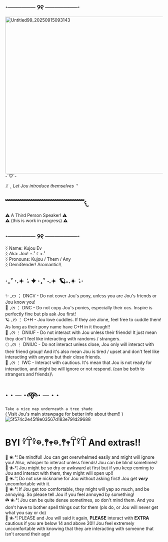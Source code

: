 ## ·────── ୨୧ ───────·
<img width="1500" height="500" alt="Untitled99_20250915093143" src="https://github.com/user-attachments/assets/a005202f-ee65-4366-af3b-38cae43025c8" />
-`♡´-

_ᛝ ⌞ Let Jou introduce themselves ⌝_

## ﹌﹌﹌﹌﹌﹌﹌﹌﹌﹌﹌﹌𐔌
⚠︎ A Third Person Speaker! ⚠︎\
⚠︎ (this is work in progress) ⚠︎
## ·────── ୨୧ ───────·
ᛝ Name: Kujou Ev\
ᛝ Aka: Jou! ⋆.˚ ☾⭒.˚\
ᛝ Pronouns: Kujou / Them / Any\
ᛝ DemiGender! Aromantic!\
## ‧₊˚ ⋅.𖥔 ݁ ˖ ✦ ‧₊˚ ⋅.𖥔 ݁ 🪐˖.𖥔 ݁ ˖·
✨ ₊ᰔ ⋮ DNCV - Do not cover Jou's pony, unless you are Jou's friends or Jou know you!\
💫 ₊ᰔ ⋮ DNC - Do not copy Jou's ponies, especially their ocs. Inspire is perfectly fine but pls ask Jou first!\
🪐 ₊ᰔ ⋮ C+H - Jou love cuddles. If they are alone, feel free to cuddle them! As long as their pony name have C+H in it though!!\
🌟 ₊ᰔ ⋮ DNIUF - Do not interact with Jou unless their friends! It just mean they don't feel like interacting with randoms / strangers.\
🌕 ₊ᰔ ⋮ DNIUC - Do not interact unless close, Jou only will interact with their friend group! And it's also mean Jou is tired / upset and don't feel like interacting with anyone but their close friends.\
🌙 ₊ᰔ ⋮ IWC - Interact with cautious. It's mean that Jou is not ready for interaction, and might be will ignore or not respond. (can be both to strangers and friends)\
# · · ─ ·𖥸· ─ · ·
``` Take a nice nap underneath a tree shade ```\
( Visit Jou's main strawpage for better info about them!! ) 
![5f574c2e45f8e03567d183e791d29688](https://github.com/user-attachments/assets/92091def-7d32-4628-bdef-346d8b750289)
# BYI 𓍊𓋼𓍊𖡼.𖤣𖥧𖡼.𖤣𖥧𓋼𓍊𓋼 And extras!! 
🥀 ❀˖°¦ Be mindful! Jou can get overwhelmed easily and might will ignore you! Also, whisper to interact unless friends! Jou can be blind sometimes!\
🌸 ❀˖°¦ Jou might be so dry or awkward at first but if you keep coming to Jou and interact with them, they might will open up!!\
🍁 ❀˖°¦ Do not use nickname for Jou without asking first! Jou get _**very**_ uncomfortable with it.\
🌺 ❀˖°¦ If Jou get too comfortable, they might will yap so much, and be annoying. So please tell Jou if you feel annoyed by something!\
☘️ ❀˖°¦ Jou can be quite dense sometimes, so don't mind them. And you don't have to bother spell things out for them (pls do, or Jou will never get what you say or do)\
🌻 ❀˖°¦ PLEASE and Jou will said it again, **PLEASE** interact with **EXTRA** cautious if you are below 14 and above 20!! Jou feel extremely uncomfortable with knowing that they are interacting with someone that isn't around their age!
